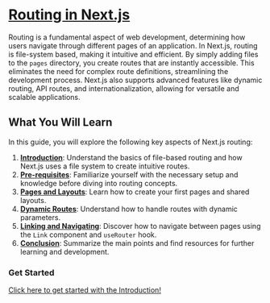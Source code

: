 # [Routing in Next.js](https://hanover-cs.github.io/HC25-Jayson-Baya-Senior-Project/index.html)
Routing is a fundamental aspect of web development, determining how users navigate through different pages of an application. 
In Next.js, routing is file-system based, making it intuitive and efficient. By simply adding files to the `pages` directory, 
you create routes that are instantly accessible. This eliminates the need for complex route definitions, streamlining the development process. 
Next.js also supports advanced features like dynamic routing, API routes, and internationalization, 
allowing for versatile and scalable applications.

## What You Will Learn

In this guide, you will explore the following key aspects of Next.js routing:

1. **[Introduction](introduction.md)**: Understand the basics of file-based routing and how Next.js uses a file system to create intuitive routes.
2. **[Pre-requisites](pre-requisite.md)**: Familiarize yourself with the necessary setup and knowledge before diving into routing concepts.
3. **[Pages and Layouts](pages-and-layouts.md)**: Learn how to create your first pages and shared layouts.
4. **[Dynamic Routes](dynamic-routes.md)**: Understand how to handle routes with dynamic parameters.
5. **[Linking and Navigating](linking-and-navigating.md)**: Discover how to navigate between pages using the `Link` component and `useRouter` hook.
6. **[Conclusion](conclusion.md)**: Summarize the main points and find resources for further learning and development.




### **Get Started**
[Click here to get started with the Introduction!](introduction.md)

